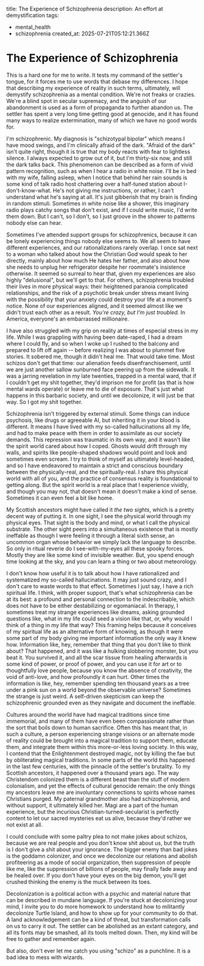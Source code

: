 title: The Experience of Schizophrenia
description: An effort at demystification
tags:
- mental_health
- schizophrenia
created_at: 2025-07-21T05:12:21.366Z

# The Experience of Schizophrenia

This is a hard one for me to write. It tests my command of the settler's tongue, for it forces me to use words that debase my differences. I hope that describing my experience of reality in such terms, ultimately, will demystify schizophrenia as a mental condition. We're not freaks or crazies. We're a blind spot in secular supremacy, and the anguish of our abandonment is used as a form of propaganda to further abandon us. The settler has spent a very long time getting good at genocide, and it has found many ways to realize extermination, many of which we have no good words for.

I'm schizophrenic. My diagnosis is "schizotypal bipolar" which means I have mood swings, and I'm clinically afraid of the dark. "Afraid of the dark" isn't quite right, though it is true that my body reacts with fear to lightless silence. I always expected to grow out of it, but I'm thirty-six now, and still the dark talks back. This phenomenon can be described as a form of vivid pattern recognition, such as when I hear a radio in white noise. I'll be in bed with my wife, falling asleep, when I notice that behind her rain sounds is some kind of talk radio host chattering over a half-tuned station about I-don't-know-what. He's not giving me instructions, or rather, I can't understand what he's saying at all. It's just gibberish that my brain is finding in random stimuli. Sometimes in white noise like a shower, this imaginary radio plays catchy songs that don't exist, and if I could write music, I'd write them down. But I can't, so I don't, so I just groove in the shower to patterns nobody else can hear.

Sometimes I've attended support groups for schizophrenics, because it can be lonely experiencing things nobody else seems to. We all seem to have different experiences, and our rationalizations rarely overlap. I once sat next to a woman who talked about how the Christian God would speak to her directly, mainly about how much He hates her father, and also about how she needs to unplug her refrigerator despite her roommate's insistence otherwise. It seemed so surreal to hear that, given my experiences are also highly "delusional", but we'll get to that. For others, schizophrenia troubled their lives in more physical ways: their heightened paranoia complicated relationships, and the risk of a psychotic break under stress meant living with the possibility that your anxiety could destroy your life at a moment's notice. None of our experiences aligned, and it seemed almost like we didn't trust each other as a result. *You're crazy, but I'm just troubled.* In America, everyone's an embarrassed millionaire.

I have also struggled with my grip on reality at times of especial stress in my life. While I was grappling with having been date-raped, I had a dream where I could fly, and so when I woke up I rushed to the balcony and prepared to lift off again -- before realizing I was about to plummet five stories. It sobered me, though it didn't heal me. That would take time. Most schizos don't get that time: our alienation feeds disenfranchisement, until we are just another sallow sunburned face peering up from the sidewalk. It was a jarring revelation in my late twenties, trapped in a mental ward, that if I couldn't get my shit together, they'd imprison me for profit (as that is how mental wards operate) or leave me to die of exposure. That's just what happens in this barbaric society, and until we decolonize, it will just be that way. So I got my shit together.

Schizophrenia isn't triggered by external stimuli. Some things can induce psychosis, like drugs or agreeable AI, but inheriting it in your blood is different. It means I have lived with my so-called hallucinations all my life, and had to make peace with them in order to assimilate as our society demands. This repression was traumatic in its own way, and it wasn't like the spirit world cared about how I coped. Ghosts would drift through my walls, and spirits like people-shaped shadows would point and look and sometimes even scream. I try to think of myself as ultimately level-headed, and so I have endeavored to maintain a strict and conscious boundary between the physically-real, and the spiritually-real. I share this physical world with all of you, and the practice of consensus reality is foundational to getting along. But the spirit world is a real place that I experience vividly, and though you may not, that doesn't mean it doesn't make a kind of sense. Sometimes it can even feel a bit like home.

My Scottish ancestors might have called it *the two sights*, which is a pretty decent way of putting it. In one sight, I see the physical world through my physical eyes. That sight is the body and mind, or what I call the physical substrate. The other sight peers into a simultaneous existence that is mostly ineffable as though I were feeling it through a literal sixth sense, an uncommon organ whose behavior we simply lack the language to describe. So only in ritual reverie do I see-with-my-eyes all these spooky forces. Mostly they are like some kind of invisible weather. But, you spend enough time looking at the sky, and you can learn a thing or two about meteorology.

I don't know how useful it is to talk about how I have rationalized and systematized my so-called hallucinations. It may just sound crazy, and I don't care to waste words to that effect. Sometimes I just say, I have a rich spiritual life. I think, with proper support, that's what schizophrenia can be at its best: a profound and personal connection to the indescribable, which does not have to be either destabilizing or egomaniacal. In therapy, I sometimes treat my strange experiences like dreams, asking grounded questions like, what in my life could seed a vision like that, or, why would I think of a thing in my life that way? This framing helps because it conceives of my spiritual life as an alternative form of knowing, as though it were some part of my body giving me important information the only way it knew how. Information like, hey, remember that thing that you don't like to think about? That happened, and it was like a hulking slobbering monster, but you beat it. You survived it, and all the scar tissue from healing afterwards is some kind of power, or proof of power, and you can use it for art or to thoughtfully love people, because you know the absence of creativity, the void of anti-love, and how profoundly it can hurt. Other times the information is like, hey, remember spending ten thousand years as a tree under a pink sun on a world beyond the observable universe? Sometimes the strange is just weird. A self-driven skepticism can keep the schizophrenic grounded even as they navigate and document the ineffable.

Cultures around the world have had magical traditions since time immemorial, and many of them have even been compassionate rather than the sort that boils down to human sacrifice. Often this has meant that, in such a culture, a person experiencing strange visions or an alternate mode of reality could be brought into a magical tradition to support them, educate them, and integrate them within this more-or-less loving society. In this way, I contend that the Enlightenment destroyed magic, not by killing the fae but by obliterating magical traditions. In some parts of the world this happened in the last few centuries, with the pinnacle of the settler's brutality. To my Scottish ancestors, it happened over a thousand years ago. The way Christendom colonized them is a different beast than the stuff of modern colonialism, and yet the effects of cultural genocide remain: the only things my ancestors leave me are involuntary connections to spirits whose names Christians purged. My paternal grandmother also had schizophrenia, and without support, it ultimately killed her. Magi are a part of the human experience, but the incurious Christian-turned-secularist is perfectly content to let our sacred mysteries eat us alive, because they'd rather we not exist at all.

I could conclude with some paltry plea to not make jokes about schizos, because we are real people and you don't know shit about us, but the truth is I don't give a shit about your ignorance. The bigger enemy than bad jokes is the goddamn colonizer, and once we decolonize our relations and abolish profiteering as a mode of social organization, then suppression of people like me, like the suppression of billions of people, may finally fade away and be healed over. If you don't have your eyes on the big demon, you'll get crushed thinking the enemy is the muck between its toes.

Decolonization is a political action with a psychic and material nature that can be described in mundane language. If you're stuck at decolonizing your mind, I invite you to do more homework to understand how to militantly decolonize Turtle Island, and how to show up for your community to do that. A land acknowledgement can be a kind of threat, but transformation calls on us to carry it out. The settler can be abolished as an extant category, and all its fonts may be smashed, all its tools melted down. Then, my kind will be free to gather and remember again.

But also, don't ever let me catch you using "schizo" as a punchline. It is a bad idea to mess with wizards.